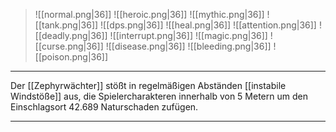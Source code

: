 > ![[normal.png|36]] ![[heroic.png|36]] ![[mythic.png|36]]
> ![[tank.png|36]] ![[dps.png|36]] ![[heal.png|36]]
> ![[attention.png|36]] ![[deadly.png|36]] ![[interrupt.png|36]]
> ![[magic.png|36]] ![[curse.png|36]] ![[disease.png|36]] ![[bleeding.png|36]] ![[poison.png|36]] 

***

Der [[Zephyrwächter]] stößt in regelmäßigen Abständen [[instabile Windstöße]] aus, die Spielercharakteren innerhalb von 5 Metern um den Einschlagsort 42.689 Naturschaden zufügen.




***
